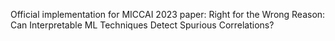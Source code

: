 Official implementation for MICCAI 2023 paper: Right for the Wrong Reason: Can Interpretable
ML Techniques Detect Spurious Correlations?
